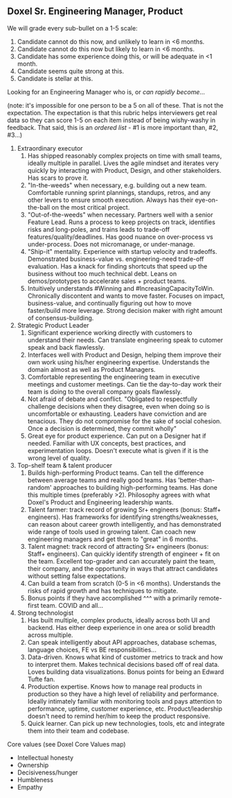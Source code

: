 <h2>Doxel Sr. Engineering Manager, Product</h2>

We will grade every sub-bullet on a 1-5 scale:

1. Candidate cannot do this now, and unlikely to learn in <6 months.
2. Candidate cannot do this now but likely to learn in <6 months.
3. Candidate has some experience doing this, or will be adequate in <1 month.
4. Candidate seems quite strong at this.
5. Candidate is stellar at this.

Looking for an Engineering Manager who is, or _can rapidly become_...

(note: it's impossible for one person to be a 5 on all of these. That is not the expectation. The expectation is that this rubric helps interviewers get real data so they can score 1-5 on each item instead of being wishy-washy in feedback. That said, this is an _ordered list_ - #1 is more important than, #2, #3…) 

1. Extraordinary executor
    1. Has shipped reasonably complex projects on time with small teams, ideally multiple in parallel. Lives the agile mindset and iterates very quickly by interacting with Product, Design, and other stakeholders. Has scars to prove it.
    2. "In-the-weeds" when necessary, e.g. building out a new team. Comfortable running sprint plannings, standups, retros, and any other levers to ensure smooth execution. Always has their eye-on-the-ball on the most critical project.
    3. "Out-of-the-weeds" when necessary. Partners well with a senior Feature Lead. Runs a process to keep projects on track, identifies risks and long-poles, and trains leads to trade-off features/quality/deadlines. Has good nuance on over-process vs under-process. Does not micromanage, or under-manage.
    4. "Ship-it" mentality. Experience with startup velocity and tradeoffs. Demonstrated business-value vs. engineering-need trade-off evaluation. Has a knack for finding shortcuts that speed up the business without too much technical debt. Leans on demos/prototypes to accelerate sales + product teams.
    5. Intuitively understands #Winning and #IncreasingCapacityToWin. Chronically discontent and wants to move faster. Focuses on impact, business-value, and continually figuring out how to move faster/build more leverage. Strong decision maker with right amount of consensus-building.
2. Strategic Product Leader
    1. Significant experience working directly with customers to understand their needs. Can translate engineering speak to cutomer speak and back flawlessly.
    2. Interfaces well with Product and Design, helping them improve their own work using his/her engineering expertise. Understands the domain almost as well as Product Managers.
    3. Comfortable representing the engineering team in executive meetings and customer meetings. Can tie the day-to-day work their team is doing to the overall company goals flawlessly.
    4. Not afraid of debate and conflict. "Obligated to respectfully challenge decisions when they disagree, even when doing so is uncomfortable or exhausting. Leaders have conviction and are tenacious. They do not compromise for the sake of social cohesion. Once a decision is determined, they commit wholly"
    5. Great eye for product experience. Can put on a Designer hat if needed. Familiar with UX concepts, best practices, and experimentation loops. Doesn't execute what is given if it is the wrong level of quality. 
3. Top-shelf team & talent producer
    1. Builds high-performing Product teams. Can tell the difference between average teams and really good teams. Has 'better-than-random' approaches to building high-performing teams. Has done this multiple times (preferably >2). Philosophy agrees with what Doxel's Product and Engineering leadership wants.
    2. Talent farmer: track record of growing Sr+ engineers (bonus: Staff+ engineers). Has frameworks for identifying strengths/weaknesses, can reason about career growth intelligently, and has demonstrated wide range of tools used in growing talent. Can coach new engineering managers and get them to "great" in 6 months.
    3. Talent magnet: track record of attracting Sr+ engineers (bonus: Staff+ engineers). Can quickly identify strength of engineer + fit on the team. Excellent top-grader and can accurately paint the team, their company, and the opportunity in ways that attract candidates without setting false expectations.
    4. Can build a team from scratch (0-5 in <6 months). Understands the risks of rapid growth and has techniques to mitigate. 
    5. Bonus points if they have accomplished ^^^ with a primarily remote-first team. COVID and all...
4.  Strong technologist 
    1. Has built multiple, complex products, ideally across both UI and backend. Has either deep experience in one area or solid breadth across multiple.
    2. Can speak intelligently about API approaches, database schemas, language choices, FE vs BE responsibilities...
    3. Data-driven. Knows what kind of customer metrics to track and how to interpret them. Makes technical decisions based off of real data. Loves building data visualizations. Bonus points for being an Edward Tufte fan. 
    4. Production expertise. Knows how to manage real products in production so they have a high level of reliability and performance. Ideally intimately familiar with monitoring tools and pays attention to performance, uptime, customer experience, etc. Product/leadership doesn't need to remind her/him to keep the product responsive.
    5. Quick learner. Can pick up new technologies, tools, etc and integrate them into their team and codebase.

Core values (see Doxel Core Values map)
*   Intellectual honesty
*   Ownership
*   Decisiveness/hunger
*   Humbleness
*   Empathy
